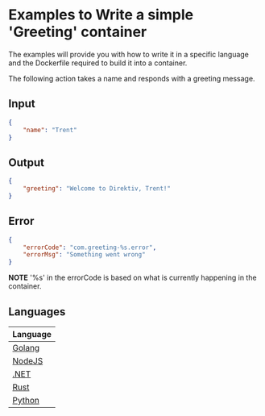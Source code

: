 # Examples to Write a simple 'Greeting' container 

The examples will provide you with how to write it in a specific language and the Dockerfile required to build it into a container.

The following action takes a name and responds with a greeting message.

## Input

```json
{
    "name": "Trent"
}
```

## Output

```json
{
    "greeting": "Welcome to Direktiv, Trent!"
}
```

## Error

```json
{
    "errorCode": "com.greeting-%s.error",
    "errorMsg": "Something went wrong"
}
```

**NOTE** '%s' in the errorCode is based on what is currently happening in the container.

## Languages

| Language |
| -------- |
| [Golang](https://github.com/vorteil/direktiv-apps/tree/master/examples/golang) | 
| [NodeJS](https://github.com/vorteil/direktiv-apps/tree/master/examples/nodejs) |
| [.NET](https://github.com/vorteil/direktiv-apps/tree/master/examples/dotnet) |
| [Rust](https://github.com/vorteil/direktiv-apps/tree/master/examples/rust) |
| [Python](https://github.com/vorteil/direktiv-apps/tree/master/examples/python) |